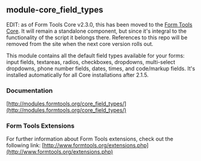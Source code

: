 ## module-core_field_types

EDIT: as of Form Tools Core v2.3.0, this has been moved to the [Form Tools Core](https://github.com/formtools/core). It will remain a standalone component, but since it's integral to the functionality of the script it belongs there. References to this repo will be removed from the site when the next core version rolls out.

This module contains all the default field types available for your forms: input fields, textareas, radios,
checkboxes, dropdowns, multi-select dropdowns, phone number fields, dates, times, and code/markup fields. It's
installed automatically for all Core installations after 2.1.5.

### Documentation

[http://modules.formtools.org/core_field_types/](http://modules.formtools.org/core_field_types/)

### Form Tools Extensions

For further information about Form Tools extensions, check out the following link:
[http://www.formtools.org/extensions.php](http://www.formtools.org/extensions.php)
